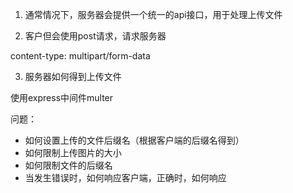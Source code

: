 1. 通常情况下，服务器会提供一个统一的api接口，用于处理上传文件

2. 客户但会使用post请求，请求服务器

content-type: multipart/form-data

3. 服务器如何得到上传文件

使用express中间件multer

问题： 
- 如何设置上传的文件后缀名（根据客户端的后缀名得到）
- 如何限制上传图片的大小
- 如何限制文件的后缀名
- 当发生错误时，如何响应客户端，正确时，如何响应